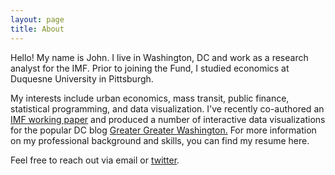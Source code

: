 ```yaml
---
layout: page
title: About
---
```


Hello! My name is John. I live in Washington, DC and work as a research analyst for the IMF. Prior to joining the Fund, I studied economics at Duquesne University in Pittsburgh.

My interests include urban economics, mass transit, public finance, statistical programming, and data visualization. I've recently co-authored an [IMF working paper](https://www.imf.org/external/pubs/ft/wp/2015/wp15225.pdf) and produced a number of interactive data visualizations for the popular DC blog [Greater Greater Washington.](http://greatergreaterwashington.org/jricco/) For more information on my professional background and skills, you can find my resume here. 

Feel free to reach out via email or [twitter](https://twitter.com/riccoja).